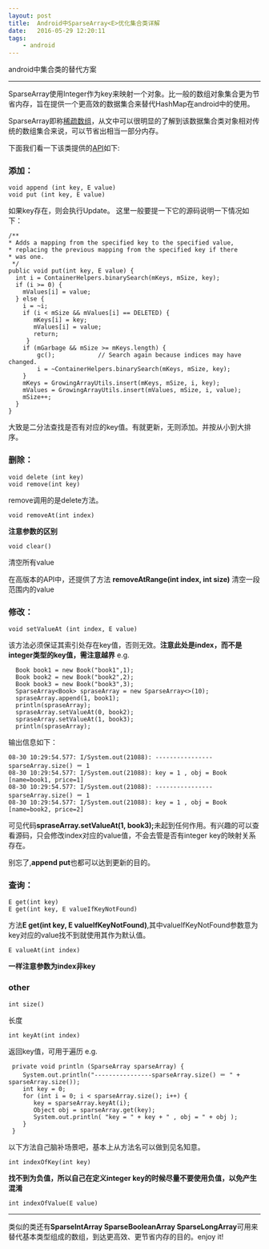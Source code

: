 ```yaml
---
layout: post
title:  Android中SparseArray<E>优化集合类详解
date:   2016-05-29 12:20:11
tags:
    - android
---
```


android中集合类的替代方案


* * *
SparseArray使用Integer作为key来映射一个对象。比一般的数组对象集合更为节省内存，旨在提供一个更高效的数据集合来替代HashMap在android中的使用。

SparseArray即称[稀疏数组](http://blog.csdn.net/dzweather/article/details/8057834)，从文中可以很明显的了解到该数据集合类对象相对传统的数组集合来说，可以节省出相当一部分内存。

下面我们看一下该类提供的[API](http://android.toolib.net/reference/android/util/SparseArray.html)如下:
### 添加：

```
void append (int key, E value)
void put (int key, E value)
```

如果key存在，则会执行Update。
这里一般要提一下它的源码说明一下情况如下：

```
/**
* Adds a mapping from the specified key to the specified value,
* replacing the previous mapping from the specified key if there
* was one.
 */
public void put(int key, E value) {    
  int i = ContainerHelpers.binarySearch(mKeys, mSize, key);    
  if (i >= 0) {        
    mValues[i] = value;   
  } else {        
    i = ~i;       
    if (i < mSize && mValues[i] == DELETED) {            
       mKeys[i] = key;           
       mValues[i] = value;            
       return;       
     }        
    if (mGarbage && mSize >= mKeys.length) {            
        gc();            // Search again because indices may have changed.           
        i = ~ContainerHelpers.binarySearch(mKeys, mSize, key);        
    }        
    mKeys = GrowingArrayUtils.insert(mKeys, mSize, i, key);         
    mValues = GrowingArrayUtils.insert(mValues, mSize, i, value);        
    mSize++;    
  }
}
```
大致是二分法查找是否有对应的key值。有就更新，无则添加。并按从小到大排序。

### 删除：
```
void delete (int key)
void remove(int key) 
```
remove调用的是delete方法。

```
void removeAt(int index)
```
<strong>注意参数的区别</strong>

```
void clear()
```
清空所有value

在高版本的API中，还提供了方法
<strong>removeAtRange(int index, int size)</strong> 清空一段范围内的value

### 修改：

```
void setValueAt (int index, E value)

```
该方法必须保证其索引处存在key值，否则无效。<strong>注意此处是index，而不是integer类型的key值，需注意越界</strong>
e.g.

```
  Book book1 = new Book("book1",1);
  Book book2 = new Book("book2",2);
  Book book3 = new Book("book3",3);
  SparseArray<Book> spraseArray = new SparseArray<>(10);
  spraseArray.append(1, book1);
  println(spraseArray);
  spraseArray.setValueAt(0, book2);
  spraseArray.setValueAt(1, book3);
  println(spraseArray);
```
输出信息如下：

```
08-30 10:29:54.577: I/System.out(21088): ----------------sparseArray.size() ＝ 1
08-30 10:29:54.577: I/System.out(21088): key = 1 , obj = Book [name=book1, price=1]
08-30 10:29:54.577: I/System.out(21088): ----------------sparseArray.size() ＝ 1
08-30 10:29:54.577: I/System.out(21088): key = 1 , obj = Book [name=book2, price=2]
```
可见代码<strong>spraseArray.setValueAt(1, book3);</strong>未起到任何作用。有兴趣的可以查看源码，只会修改index对应的value值，不会去管是否有integer key的映射关系存在。

别忘了,<strong>append put</strong>也都可以达到更新的目的。

### 查询：
```
E get(int key)
E get(int key, E valueIfKeyNotFound)
```
方法<strong>E get(int key, E valueIfKeyNotFound)</strong>,其中valueIfKeyNotFound参数意为key对应的value找不到就使用其作为默认值。

```
E valueAt(int index)
```
<strong>一样注意参数为index非key</strong>

### other

```
int size()
```
长度

```
int keyAt(int index)
```
返回key值，可用于遍历
e.g.

```
 private void println (SparseArray sparseArray) {
    System.out.println("----------------sparseArray.size() ＝ " + sparseArray.size());
    int key = 0;
    for (int i = 0; i < sparseArray.size(); i++) {
       key = sparseArray.keyAt(i);
       Object obj = sparseArray.get(key);
       System.out.println( "key = " + key + " , obj = " + obj );
    }
 }
```
以下方法自己脑补场景吧，基本上从方法名可以做到见名知意。

```
int indexOfKey(int key)
```
<strong>找不到为负值，所以自己在定义integer key的时候尽量不要使用负值，以免产生混淆</strong>

```
int indexOfValue(E value)
```

* * *
类似的类还有<strong>SparseIntArray SparseBooleanArray SparseLongArray</strong>可用来替代基本类型组成的数组，到达更高效、更节省内存的目的。enjoy it!
